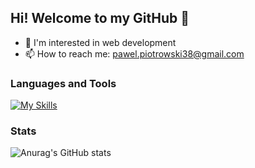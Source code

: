 ## Hi! Welcome to my GitHub 👋

- 🔭 I'm interested in web development
- 📫 How to reach me: pawel.piotrowski38@gmail.com


### Languages and Tools

[![My Skills](https://skillicons.dev/icons?i=js,react,nodejs,css,sass,postgres,py,git,vscode)](https://skillicons.dev)

### Stats

![Anurag's GitHub stats](https://github-readme-stats.vercel.app/api?username=pawelpiotrowski38&theme=github_dark&show_icons=true)
